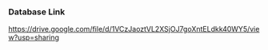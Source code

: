 ### Database Link

https://drive.google.com/file/d/1VCzJaoztVL2XSjOJ7goXntELdkk40WY5/view?usp=sharing

